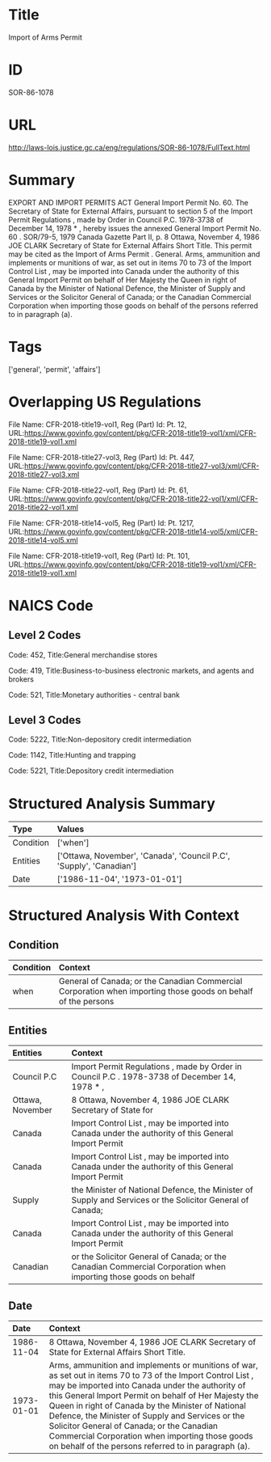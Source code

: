 # Title
Import of Arms Permit


# ID
SOR-86-1078

# URL
http://laws-lois.justice.gc.ca/eng/regulations/SOR-86-1078/FullText.html


# Summary
EXPORT AND IMPORT PERMITS ACT General Import Permit No. 60.
The Secretary of State for External Affairs, pursuant to section 5 of the  Import Permit Regulations , made by Order in Council P.C. 1978-3738 of December 14, 1978 * , hereby issues the annexed  General Import Permit No. 60 .
SOR/79-5, 1979  Canada Gazette  Part II, p.
8 Ottawa, November 4, 1986 JOE CLARK Secretary of State for External Affairs Short Title.
This permit may be cited as the  Import of Arms Permit .
General.
Arms, ammunition and implements or munitions of war, as set out in items 70 to 73 of the  Import Control List , may be imported into Canada under the authority of this General Import Permit on behalf of Her Majesty the Queen in right of Canada by the Minister of National Defence, the Minister of Supply and Services or the Solicitor General of Canada; or the Canadian Commercial Corporation when importing those goods on behalf of the persons referred to in paragraph (a).


# Tags
['general', 'permit', 'affairs']


# Overlapping US Regulations
File Name: CFR-2018-title19-vol1, Reg (Part) Id: Pt. 12, URL:https://www.govinfo.gov/content/pkg/CFR-2018-title19-vol1/xml/CFR-2018-title19-vol1.xml

File Name: CFR-2018-title27-vol3, Reg (Part) Id: Pt. 447, URL:https://www.govinfo.gov/content/pkg/CFR-2018-title27-vol3/xml/CFR-2018-title27-vol3.xml

File Name: CFR-2018-title22-vol1, Reg (Part) Id: Pt. 61, URL:https://www.govinfo.gov/content/pkg/CFR-2018-title22-vol1/xml/CFR-2018-title22-vol1.xml

File Name: CFR-2018-title14-vol5, Reg (Part) Id: Pt. 1217, URL:https://www.govinfo.gov/content/pkg/CFR-2018-title14-vol5/xml/CFR-2018-title14-vol5.xml

File Name: CFR-2018-title19-vol1, Reg (Part) Id: Pt. 101, URL:https://www.govinfo.gov/content/pkg/CFR-2018-title19-vol1/xml/CFR-2018-title19-vol1.xml




# NAICS Code
## Level 2 Codes
Code: 452, Title:General merchandise stores

Code: 419, Title:Business-to-business electronic markets, and agents and brokers

Code: 521, Title:Monetary authorities - central bank




## Level 3 Codes
Code: 5222, Title:Non-depository credit intermediation

Code: 1142, Title:Hunting and trapping

Code: 5221, Title:Depository credit intermediation







# Structured Analysis Summary
| Type      | Values                                                              |
|:----------|:--------------------------------------------------------------------|
| Condition | ['when']                                                            |
| Entities  | ['Ottawa, November', 'Canada', 'Council P.C', 'Supply', 'Canadian'] |
| Date      | ['1986-11-04', '1973-01-01']                                        |


# Structured Analysis With Context
 


## Condition
| Condition   | Context                                                                                                       |
|:------------|:--------------------------------------------------------------------------------------------------------------|
| when        | General of Canada; or the Canadian Commercial Corporation when importing those goods on behalf of the persons |


## Entities
| Entities         | Context                                                                                                         |
|:-----------------|:----------------------------------------------------------------------------------------------------------------|
| Council P.C      | Import Permit Regulations , made by Order in Council P.C . 1978-3738 of December 14, 1978 * ,                   |
| Ottawa, November | 8  Ottawa, November 4, 1986 JOE CLARK Secretary of State for                                                    |
| Canada           | Import Control List , may be imported into Canada under the authority of this General Import Permit             |
| Canada           | Import Control List , may be imported into Canada under the authority of this General Import Permit             |
| Supply           | the Minister of National Defence, the Minister of Supply and Services or the Solicitor General of Canada;       |
| Canada           | Import Control List , may be imported into Canada under the authority of this General Import Permit             |
| Canadian         | or the Solicitor General of Canada; or the Canadian Commercial Corporation when importing those goods on behalf |


## Date
| Date       | Context                                                                                                                                                                                                                                                                                                                                                                                                                                                                                   |
|:-----------|:------------------------------------------------------------------------------------------------------------------------------------------------------------------------------------------------------------------------------------------------------------------------------------------------------------------------------------------------------------------------------------------------------------------------------------------------------------------------------------------|
| 1986-11-04 | 8 Ottawa, November 4, 1986 JOE CLARK Secretary of State for External Affairs Short Title.                                                                                                                                                                                                                                                                                                                                                                                                 |
| 1973-01-01 | Arms, ammunition and implements or munitions of war, as set out in items 70 to 73 of the  Import Control List , may be imported into Canada under the authority of this General Import Permit on behalf of Her Majesty the Queen in right of Canada by the Minister of National Defence, the Minister of Supply and Services or the Solicitor General of Canada; or the Canadian Commercial Corporation when importing those goods on behalf of the persons referred to in paragraph (a). |


